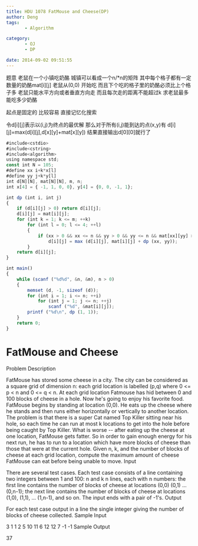 ```yaml
---
title: HDU 1078 FatMouse and Cheese(DP)
author: Deng
tags: 
       - Algorithm

category: 
       - OJ
       - DP

date: 2014-09-02 09:51:55
---
```

题意 老鼠在一个小镇吃奶酪 城镇可以看成一个n/*n的矩阵 其中每个格子都有一定数量的奶酪mat[i][j] 老鼠从(0,0) 开始吃 而且下个吃的格子里的奶酪必须比上个格子多 老鼠只能水平方向或者垂直方向走 而且每次走的距离不能超过k 求老鼠最多能吃多少奶酪

起点是固定的 比较容易 直接记忆化搜索

令d[i][j]表示以(i,j)为终点的最优解 那么对于所有(i,j)能到达的点(x,y)有 d[i][j]=max(d[i][j],d[x][y]+mat[x][y]) 结果直接输出d[0][0]就行了

```js 
#include<cstdio>
#include<cstring>
#include<algorithm>
using namespace std;
const int N = 105;
#define xx i+k*x[l]
#define yy j+k*y[l]
int d[N][N], mat[N][N], m, n;
int x[4] = { -1, 1, 0, 0}, y[4] = {0, 0, -1, 1};

int dp (int i, int j)
{
    if (d[i][j] > 0) return d[i][j];
    d[i][j] = mat[i][j];
    for (int k = 1; k <= m; ++k)
        for (int l = 0; l <= 4; ++l)
        {
            if (xx > 0 && xx <= n && yy > 0 && yy <= n && mat[xx][yy] > mat[i][j])
                d[i][j] = max (d[i][j], mat[i][j] + dp (xx, yy));
        }
    return d[i][j];
}

int main()
{
    while (scanf ("%d%d", &n, &m), n > 0)
    {
        memset (d, -1, sizeof (d));
        for (int i = 1; i <= n; ++i)
            for (int j = 1; j <= n; ++j)
                scanf ("%d", &mat[i][j]);
        printf ("%d\n", dp (1, 1));
    }
    return 0;
}
```

# FatMouse and Cheese

Problem Description

FatMouse has stored some cheese in a city. The city can be considered as a square grid of dimension n: each grid location is labelled (p,q) where 0 <= p < n and 0 <= q < n. At each grid location Fatmouse has hid between 0 and 100 blocks of cheese in a hole. Now he's going to enjoy his favorite food.
FatMouse begins by standing at location (0,0). He eats up the cheese where he stands and then runs either horizontally or vertically to another location. The problem is that there is a super Cat named Top Killer sitting near his hole, so each time he can run at most k locations to get into the hole before being caught by Top Killer. What is worse -- after eating up the cheese at one location, FatMouse gets fatter. So in order to gain enough energy for his next run, he has to run to a location which have more blocks of cheese than those that were at the current hole.
Given n, k, and the number of blocks of cheese at each grid location, compute the maximum amount of cheese FatMouse can eat before being unable to move.
Input

There are several test cases. Each test case consists of
a line containing two integers between 1 and 100: n and k
n lines, each with n numbers: the first line contains the number of blocks of cheese at locations (0,0) (0,1) ... (0,n-1); the next line contains the number of blocks of cheese at locations (1,0), (1,1), ... (1,n-1), and so on.
The input ends with a pair of -1's.
Output

For each test case output in a line the single integer giving the number of blocks of cheese collected.
Sample Input

3 1 1 2 5 10 11 6 12 12 7 -1 -1
Sample Output

37